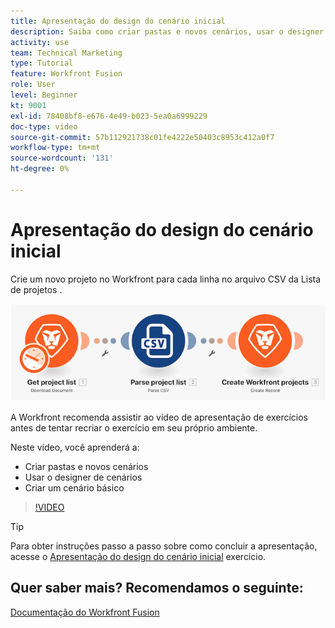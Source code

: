 ```yaml
---
title: Apresentação do design do cenário inicial
description: Saiba como criar pastas e novos cenários, usar o designer de cenários e criar um cenário básico em [!DNL Adobe Workfront Fusion].
activity: use
team: Technical Marketing
type: Tutorial
feature: Workfront Fusion
role: User
level: Beginner
kt: 9001
exl-id: 78408bf8-e676-4e49-b023-5ea0a6999229
doc-type: video
source-git-commit: 57b112921738c01fe4222e50403c8953c412a0f7
workflow-type: tm+mt
source-wordcount: '131'
ht-degree: 0%

---
```


# Apresentação do design do cenário inicial

Crie um novo projeto no Workfront para cada linha no arquivo CSV da Lista de projetos .

![Uma imagem do cenário de Fusão](assets/understand-the-basics-1.png)

A Workfront recomenda assistir ao vídeo de apresentação de exercícios antes de tentar recriar o exercício em seu próprio ambiente.

Neste vídeo, você aprenderá a:

* Criar pastas e novos cenários
* Usar o designer de cenários
* Criar um cenário básico

>[!VIDEO](https://video.tv.adobe.com/v/335261/?quality=12&learn=on)

>[!TIP]
>
>Para obter instruções passo a passo sobre como concluir a apresentação, acesse o [Apresentação do design do cenário inicial](https://experienceleague.adobe.com/docs/workfront-learn/tutorials-workfront/fusion/exercises/initial-scenario-design.html?lang=en) exercício.



## Quer saber mais? Recomendamos o seguinte:

[Documentação do Workfront Fusion](https://experienceleague.adobe.com/docs/workfront/using/adobe-workfront-fusion/workfront-fusion-2.html?lang=en)
